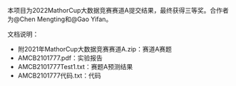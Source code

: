本项目为2022MathorCup大数据竞赛赛道A提交结果，最终获得三等奖。合作者为@Chen Mengting和@Gao Yifan。

文档说明：
- 附2021年MathorCup大数据竞赛赛道A.zip：赛道A赛题
- AMCB2101777.pdf：实验报告
- AMCB2101777Test1.txt：赛题A预测结果
- AMCB2101777代码.txt：代码
